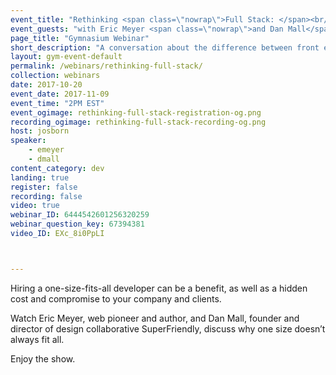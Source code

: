 ```yaml
---
event_title: "Rethinking <span class=\"nowrap\">Full Stack: </span><br/>Cost and <span class=\"nowrap\">Compromise</span>"
event_guests: "with Eric Meyer <span class=\"nowrap\">and Dan Mall</span>"
page_title: "Gymnasium Webinar"
short_description: "A conversation about the difference between front end and full stack developers with special guests Eric Meyer and Dan Mall."
layout: gym-event-default
permalink: /webinars/rethinking-full-stack/
collection: webinars
date: 2017-10-20
event_date: 2017-11-09
event_time: "2PM EST"
event_ogimage: rethinking-full-stack-registration-og.png
recording_ogimage: rethinking-full-stack-recording-og.png
host: josborn
speaker:
    - emeyer
    - dmall
content_category: dev
landing: true
register: false
recording: false
video: true
webinar_ID: 6444542601256320259
webinar_question_key: 67394381
video_ID: EXc_8i0PpLI



---
```

<p>
Hiring a one-size-fits-all developer can be a benefit, as well as a hidden cost and compromise to your company and clients.
</p>
<p>
Watch Eric Meyer, web pioneer and author, and Dan Mall, founder and director of design collaborative SuperFriendly, discuss why one size doesn’t always fit all.
</p>
<p class="call-out">
Enjoy the show.
</p>
